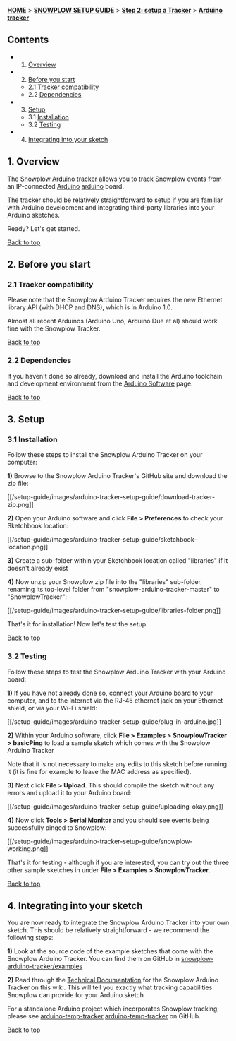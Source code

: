 <a name="top" />

[**HOME**](Home) > [**SNOWPLOW SETUP GUIDE**](Setting-up-Snowplow) > [**Step 2: setup a Tracker**](Setting-up-a-Tracker) > [**Arduino tracker**](Arduino-tracker-setup)

## Contents

- 1. [Overview](#overview)  
- 2. [Before you start](#before-start)
  - 2.1 [Tracker compatibility](#compatibility)  
  - 2.2 [Dependencies](#dependencies)  
- 3. [Setup](#setup)
  - 3.1 [Installation](#installation)  
  - 3.2 [Testing](#testing)  
- 4. [Integrating into your sketch](#integration)

<a name="overview" />

## 1. Overview

The [Snowplow Arduino tracker](https://github.com/snowplow/snowplow-arduino-tracker) allows you to track Snowplow events from an IP-connected [Arduino] [arduino] board.

The tracker should be relatively straightforward to setup if you are familiar with Arduino development and integrating third-party libraries into your Arduino sketches.

Ready? Let's get started.

[Back to top](#top)

<a name="before-start" />

## 2. Before you start

<a name="compatibility" />

### 2.1 Tracker compatibility

Please note that the Snowplow Arduino Tracker requires the new Ethernet library API (with DHCP and DNS), which is in Arduino 1.0.

Almost all recent Arduinos (Arduino Uno, Arduino Due et al) should work fine with the Snowplow Tracker.

[Back to top](#top)

<a name="dependencies" />

### 2.2 Dependencies

If you haven't done so already, download and install the Arduino toolchain and development environment from the [Arduino Software][arduino-software] page.

[Back to top](#top)

<a name="setup" />

## 3. Setup

<a name="installation" />

### 3.1 Installation

Follow these steps to install the Snowplow Arduino Tracker on your computer:

**1)** Browse to the Snowplow Arduino Tracker's GitHub site and download the zip file:

[[/setup-guide/images/arduino-tracker-setup-guide/download-tracker-zip.png]]

**2)** Open your Arduino software and click **File > Preferences** to check your Sketchbook location:

[[/setup-guide/images/arduino-tracker-setup-guide/sketchbook-location.png]]

**3)** Create a sub-folder within your Sketchbook location called "libraries" if it doesn't already exist

**4)** Now unzip your Snowplow zip file into the "libraries" sub-folder, renaming its top-level folder from "snowplow-arduino-tracker-master" to "SnowplowTracker":

[[/setup-guide/images/arduino-tracker-setup-guide/libraries-folder.png]]

That's it for installation! Now let's test the setup.

[Back to top](#top)

<a name="testing" />

### 3.2 Testing

Follow these steps to test the Snowplow Arduino Tracker with your Arduino board:

**1)** If you have not already done so, connect your Arduino board to your computer, and to the Internet via the RJ-45 ethernet jack on your Ethernet shield, or via your Wi-Fi shield:

[[/setup-guide/images/arduino-tracker-setup-guide/plug-in-arduino.jpg]]

**2)** Within your Arduino software, click **File > Examples > SnowplowTracker > basicPing** to load a sample sketch which comes with the Snowplow Arduino Tracker

Note that it is not necessary to make any edits to this sketch before running it (it is fine for example to leave the MAC address as specified).

**3)** Next click **File > Upload**. This should compile the sketch without any errors and upload it to your Arduino board:

[[/setup-guide/images/arduino-tracker-setup-guide/uploading-okay.png]]

**4)** Now click **Tools > Serial Monitor** and you should see events being successfully pinged to Snowplow:

[[/setup-guide/images/arduino-tracker-setup-guide/snowplow-working.png]]

That's it for testing - although if you are interested, you can try out the three other sample sketches in under **File > Examples > SnowplowTracker**.

[Back to top](#top)

<a name="integration" />

## 4. Integrating into your sketch

You are now ready to integrate the Snowplow Arduino Tracker into your own sketch. This should be relatively straightforward - we recommend the following steps:

**1)** Look at the source code of the example sketches that come with the Snowplow Arduino Tracker. You can find them on GitHub in [snowplow-arduino-tracker/examples][snowplow-examples]

**2)** Read through the [Technical Documentation](Arduino-Tracker) for the Snowplow Arduino Tracker on this wiki. This will tell you exactly what tracking capabilities Snowplow can provide for your Arduino sketch

For a standalone Arduino project which incorporates Snowplow tracking, please see [arduino-temp-tracker] [arduino-temp-tracker] on GitHub.

[Back to top](#top)

[arduino]: http://arduino.cc/
[arduino-software]: http://www.arduino.cc/en/Main/software
[snowplow-examples]: https://github.com/snowplow/snowplow-arduino-tracker/tree/master/examples
[arduino-temp-tracker]: https://github.com/alexanderdean/arduino-temp-tracker